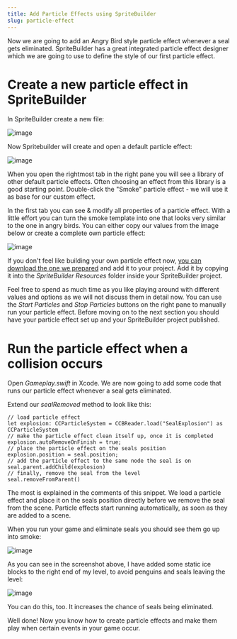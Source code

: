 ```yaml
---
title: Add Particle Effects using SpriteBuilder
slug: particle-effect
---
```


Now we are going to add an Angry Bird style particle effect whenever a
seal gets eliminated. SpriteBuilder has a great integrated particle
effect designer which we are going to use to define the style of our
first particle effect.

Create a new particle effect in SpriteBuilder
=============================================

In SpriteBuilder create a new file:

![image](https://s3.amazonaws.com/mgwu-misc/Spritebuilder+Tutorial/Spritebuilder_Particle_SealExplosion.png)

Now Spritebuilder will create and open a default particle effect:

![image](https://s3.amazonaws.com/mgwu-misc/Spritebuilder+Tutorial/Spritebuilder_DefaultParticleEffect.png)

When you open the rightmost tab in the right pane you will see a library
of other default particle effects. Often choosing an effect from this
library is a good starting point. Double-click the "Smoke" particle
effect - we will use it as base for our custom effect.

In the first tab you can see & modify all properties of a particle
effect. With a little effort you can turn the smoke template into one
that looks very similar to the one in angry birds. You can either copy
our values from the image below or create a complete own particle
effect:

![image](https://s3.amazonaws.com/mgwu-misc/Spritebuilder+Tutorial/Spritebuilder_Smoke.png)

If you don't feel like building your own particle effect now, [you can
download the one we
prepared](https://s3.amazonaws.com/mgwu-misc/Spritebuilder+Tutorial/SealExplosion.ccb)
and add it to your project. Add it by copying it into the *SpriteBuilder
Resources* folder inside your SpriteBuilder project.

Feel free to spend as much time as you like playing around with
different values and options as we will not discuss them in detail now.
You can use the *Start Particles* and *Stop Particles* buttons on the
right pane to manually run your particle effect. Before moving on to the
next section you should have your particle effect set up and your
SpriteBuilder project published.

Run the particle effect when a collision occurs
===============================================

Open *Gameplay.swift* in Xcode. We are now going to add some code that runs
our particle effect whenever a seal gets eliminated.

Extend our *sealRemoved* method to look like this:

    // load particle effect
    let explosion: CCParticleSystem = CCBReader.load("SealExplosion") as CCParticleSystem
    // make the particle effect clean itself up, once it is completed
    explosion.autoRemoveOnFinish = true;
    // place the particle effect on the seals position
    explosion.position = seal.position;
    // add the particle effect to the same node the seal is on
    seal.parent.addChild(explosion)
    // finally, remove the seal from the level
    seal.removeFromParent()

The most is explained in the comments of this snippet. We load a
particle effect and place it on the seals position directly before we
remove the seal from the scene. Particle effects start
running automatically, as soon as they are added to a scene.

When you run your game and eliminate seals you should see them go up
into smoke:

![image](https://s3.amazonaws.com/mgwu-misc/Spritebuilder+Tutorial/Spritebuilder_ParticleEffect_InAction.png)

As you can see in the screenshot above, I have added some static ice
blocks to the right end of my level, to avoid penguins and seals leaving
the level:

![image](https://s3.amazonaws.com/mgwu-misc/Spritebuilder+Tutorial/Spritebuilder_StaticIceblocks.png)

You can do this, too. It increases the chance of seals being eliminated.

Well done! Now you know how to create particle effects and make them
play when certain events in your game occur.
